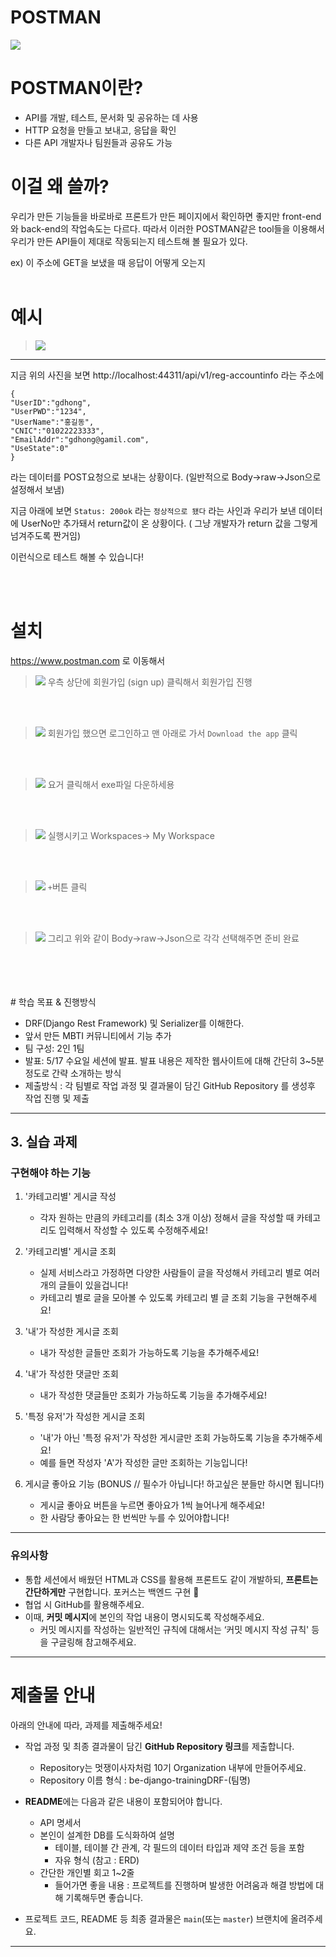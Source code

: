 # POSTMAN
![](https://velog.velcdn.com/images/97gkswn/post/da688b03-e636-44cd-b6d9-dbebe7b2fa6a/image.png)

# POSTMAN이란?
- API를 개발, 테스트, 문서화 및 공유하는 데 사용
- HTTP 요청을 만들고 보내고, 응답을 확인
- 다른 API 개발자나 팀원들과 공유도 가능

# 이걸 왜 쓸까?

우리가 만든 기능들을 바로바로 프론트가 만든 페이지에서 확인하면 좋지만 front-end 와 back-end의 작업속도는 다르다. 따라서 이러한 POSTMAN같은 tool들을 이용해서 우리가 만든 API들이 제대로 작동되는지 테스트해 볼 필요가 있다.

ex) 이 주소에 GET을 보냈을 때 응답이 어떻게 오는지
<br>
<br>

# 예시
>![](https://velog.velcdn.com/images/97gkswn/post/737d6cdc-f52c-4cb2-a8fc-f93d32f62605/image.png)
--------------------------------------------------------------------------------------------------------------------------------

지금 위의 사진을 보면 http://localhost:44311/api/v1/reg-accountinfo 라는 주소에

```
{
"UserID":"gdhong",
"UserPWD":"1234",
"UserName":"홍길동",
"CNIC":"01022223333",
"EmailAddr":"gdhong@gamil.com",
"UseState":0"
}
```
라는 데이터를 POST요청으로 보내는 상황이다.
(일반적으로 Body->raw->Json으로 설정해서 보냄)

지금 아래에 보면 `Status: 200ok` 라는 `정상적으로 됐다` 라는 사인과 우리가 보낸 데이터에 UserNo만 추가돼서 return값이 온 상황이다. ( 그냥 개발자가 return 값을 그렇게 넘겨주도록 짠거임)

이런식으로 테스트 해볼 수 있습니다!

<br>
<br>

# 설치
https://www.postman.com 로 이동해서 

>![](https://velog.velcdn.com/images/97gkswn/post/58327789-ecb2-4171-b2b4-cb44f9a8236a/image.png)
우측 상단에 회원가입 (sign up) 클릭해서 회원가입 진행

<br>
<br>

>![](https://velog.velcdn.com/images/97gkswn/post/e72ba233-3ad5-42fd-8067-7fe28ed00cd0/image.png)
회원가입 했으면 로그인하고 맨 아래로 가서 `Download the app` 클릭

<br>
<br>

>![](https://velog.velcdn.com/images/97gkswn/post/8bfcdbb1-3bf2-4b6e-9758-ebb57f882a38/image.png)
요거 클릭해서 exe파일 다운하세용

<br>
<br>

>![](https://velog.velcdn.com/images/97gkswn/post/bcd456a0-4a59-47f0-a06f-b08ae46fd8da/image.png)
실행시키고 Workspaces-> My Workspace

<br>
<br>

>![](https://velog.velcdn.com/images/97gkswn/post/5d277e5b-8b5e-4b67-935f-bac873edf07b/image.png)
`+`버튼 클릭

<br>
<br>

>![](https://velog.velcdn.com/images/97gkswn/post/3bf099cb-c713-4351-b007-efc67fc0c958/image.png)
그리고 위와 같이 Body->raw->Json으로 각각 선택해주면 준비 완료


<br>
<br>
<br>
<br>
# 학습 목표 & 진행방식

- DRF(Django Rest Framework) 및 Serializer를 이해한다.
- 앞서 만든 MBTI 커뮤니티에서 기능 추가 
- 팀 구성: 2인 1팀
- 발표: 5/17 수요일 세션에 발표. 발표 내용은 제작한 웹사이트에 대해 간단히 3~5분정도로 간략 소개하는 방식
- 제출방식 : 각 팀별로 작업 과정 및 결과물이 담긴 GitHub Repository 를 생성후 작업 진행 및 제출


---

## 3. 실습 과제


### 구현해야 하는 기능

1. '카테고리별' 게시글 작성 
    - 각자 원하는 만큼의 카테고리를 (최소 3개 이상) 정해서 글을 작성할 때 카테고리도 입력해서 작성할 수 있도록 수정해주세요!

2. '카테고리별' 게시글 조회
    - 실제 서비스라고 가정하면 다양한 사람들이 글을 작성해서 카테고리 별로 여러 개의 글들이 있을겁니다!
    - 카테고리 별로 글을 모아볼 수 있도록 카테고리 별 글 조회 기능을 구현해주세요!
    
3. '내'가 작성한 게시글 조회
    - 내가 작성한 글들만 조회가 가능하도록 기능을 추가해주세요!
    
4. '내'가 작성한 댓글만 조회
    - 내가 작성한 댓글들만 조회가 가능하도록 기능을 추가해주세요!
    
5. '특정 유저'가 작성한 게시글 조회
    - '내'가 아닌 '특정 유저'가 작성한 게시글만 조회 가능하도록 기능을 추가해주세요!
    - 예를 들면 작성자 'A'가 작성한 글만 조회하는 기능입니다!    

6. 게시글 좋아요 기능 (BONUS // 필수가 아닙니다! 하고싶은 분들만 하시면 됩니다!)
    - 게시글 좋아요 버튼을 누르면 좋아요가 1씩 늘어나게 해주세요!
    - 한 사람당 좋아요는 한 번씩만 누를 수 있어야합니다!

---

### 유의사항

- 통합 세션에서 배웠던 HTML과 CSS를 활용해 프론트도 같이 개발하되, **프론트는 간단하게만** 구현합니다. 
포커스는 백엔드 구현 🎯
- 협업 시 GitHub를 활용해주세요.
- 이때, **커밋 메시지**에 본인의 작업 내용이 명시되도록 작성해주세요.
    - 커밋 메시지를 작성하는 일반적인 규칙에 대해서는 ‘커밋 메시지 작성 규칙' 등을 구글링해 참고해주세요.

---

# 제출물 안내


아래의 안내에 따라, 과제를 제출해주세요!

- 작업 과정 및 최종 결과물이 담긴 **GitHub Repository 링크**를 제출합니다.
    - Repository는 멋쟁이사자처럼 10기 Organization 내부에 만들어주세요.
    - Repository 이름 형식 : be-django-trainingDRF-(팀명)


- **README**에는 다음과 같은 내용이 포함되어야 합니다.
    - API 명세서
    - 본인이 설계한 DB를 도식화하여 설명
        - 테이블, 테이블 간 관계, 각 필드의 데이터 타입과 제약 조건 등을 포함
        - 자유 형식 (참고 : ERD)
    - 간단한 개인별 회고 1~2줄
        - 들어가면 좋을 내용 : 프로젝트를 진행하며 발생한 어려움과 해결 방법에 대해 기록해두면 좋습니다.
- 프로젝트 코드, README 등 최종 결과물은 `main`(또는 `master`) 브랜치에 올려주세요.
 

---


